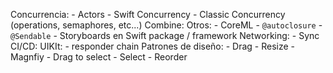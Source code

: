 Concurrencia:
	- Actors
	- Swift Concurrency
	- Classic Concurrency (operations, semaphores, etc...)
Combine:
Otros:
	- CoreML
	- `@autoclosure`
	- `@Sendable`
	- Storyboards en Swift package / framework
Networking:
	- Sync
CI/CD:
UIKIt:
	- responder chain
Patrones de diseño:
	- Drag
	- Resize
	- Magnfiy
	- Drag to select
	- Select
	- Reorder

